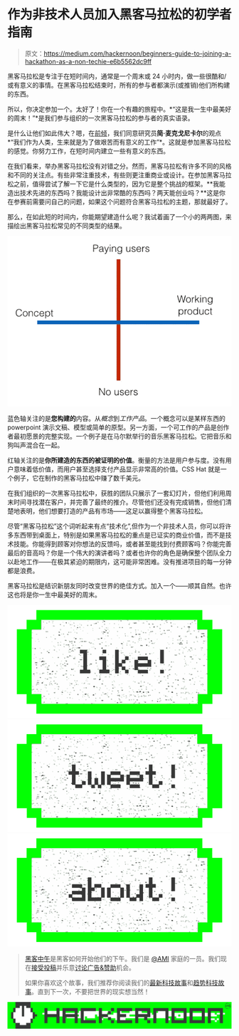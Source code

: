# 作为非技术人员加入黑客马拉松的初学者指南

> 原文：<https://medium.com/hackernoon/beginners-guide-to-joining-a-hackathon-as-a-non-techie-e6b5562dc9ff>

黑客马拉松是专注于在短时间内，通常是一个周末或 24 小时内，做一些很酷和/或有意义的事情。在黑客马拉松结束时，所有的参与者都演示(或推销)他们所构建的东西。

所以，你决定参加一个。太好了！你在一个有趣的旅程中。*“这是我一生中最美好的周末！”*是我们参与组织的一次黑客马拉松的参与者的真实语录。

是什么让他们如此伟大？嗯，在[前倾](http://www.leanforward.se)，我们同意研究员**简·麦克戈尼卡尔**的观点*“我们作为人类，生来就是为了做艰苦而有意义的工作”*。这就是参加黑客马拉松的感觉。你努力工作，在短时间内建立一些有意义的东西。

在我们看来，举办黑客马拉松没有对错之分。然而，黑客马拉松有许多不同的风格和不同的关注点。有些非常注重技术，有些则更注重商业或设计。在参加黑客马拉松之前，值得尝试了解一下它是什么类型的，因为它是整个挑战的框架。**我能造出技术先进的东西吗？我能设计出非常酷的东西吗？两天能创业吗？**这是你在参赛前需要问自己的问题，如果这个问题符合黑客马拉松的主题，那就最好了。

那么，在如此短的时间内，你能期望建造什么呢？我试着画了一个小的两两图，来描绘出黑客马拉松常见的不同类型的结果。

![](img/6dfe902e11bda53969957d5d024d8108.png)

蓝色轴关注的是**您构建的**内容。从*概念*到*工作产品*。一个概念可以是某样东西的 powerpoint 演示文稿、模型或简单的原型。另一方面，一个可工作的产品是创作者最初愿景的完整实现。一个例子是在马尔默举行的音乐黑客马拉松。它把音乐和狗叫声混合在一起。

红轴关注的是**你所建造的东西的被证明的价值**。衡量的方法是用户参与度。没有用户意味着低价值，而用户甚至选择支付产品显示非常高的价值。CSS Hat 就是一个例子，它在制作的黑客马拉松中赚了数千美元。

在我们组织的一次黑客马拉松中，获胜的团队只展示了一套幻灯片，但他们利用周末时间寻找潜在客户，并完善了最终的推介。尽管他们还没有完成销售，但他们清楚地表明，他们想要打造的产品有市场——这足以赢得整个黑客马拉松。

尽管“黑客马拉松”这个词听起来有点“技术化”,但作为一个非技术人员，你可以将许多东西带到桌面上，特别是如果黑客马拉松的重点是已证实的商业价值，而不是技术技能。你能得到顾客对你想法的反馈吗，或者甚至能找到付费顾客吗？你能完善最后的音高吗？你是一个伟大的演讲者吗？或者也许你的角色是确保整个团队全力以赴地工作——在极其紧迫的期限内，这可能非常困难。没有推进项目的每一分钟都是浪费。

黑客马拉松是结识新朋友同时改变世界的绝佳方式。加入一个——顺其自然。也许这也将是你一生中最美好的周末。

[![](img/50ef4044ecd4e250b5d50f368b775d38.png)](http://bit.ly/HackernoonFB)[![](img/979d9a46439d5aebbdcdca574e21dc81.png)](https://goo.gl/k7XYbx)[![](img/2930ba6bd2c12218fdbbf7e02c8746ff.png)](https://goo.gl/4ofytp)

> [黑客中午](http://bit.ly/Hackernoon)是黑客如何开始他们的下午。我们是 [@AMI](http://bit.ly/atAMIatAMI) 家庭的一员。我们现在[接受投稿](http://bit.ly/hackernoonsubmission)并乐意[讨论广告&赞助](mailto:partners@amipublications.com)机会。
> 
> 如果你喜欢这个故事，我们推荐你阅读我们的[最新科技故事](http://bit.ly/hackernoonlatestt)和[趋势科技故事](https://hackernoon.com/trending)。直到下一次，不要把世界的现实想当然！

[![](img/be0ca55ba73a573dce11effb2ee80d56.png)](https://goo.gl/Ahtev1)